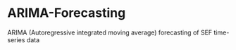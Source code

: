 # ARIMA-Forecasting
ARIMA (Autoregressive integrated moving average) forecasting of SEF time-series data 

